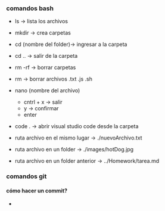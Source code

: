 

### comandos bash
- ls -> lista los archivos
- mkdir -> crea carpetas
- cd (nombre del folder)-> ingresar a la carpeta
- cd .. -> salir de la carpeta
- rm -rf -> borrar carpetas
- rm -> borrar archivos .txt .js .sh
- nano (nombre del archivo)
    - cntrl + x -> salir
    - y -> confirmar
    - enter
- code . -> abrir visual studio code desde la carpeta

- ruta archivo en el mismo lugar -> ./nuevoArchivo.txt

- ruta archivo en un folder -> ./images/hotDog.jpg

- ruta archivo en un folder anterior -> ../Homework/tarea.md

### comandos git 
#### cómo hacer un commit?
- 